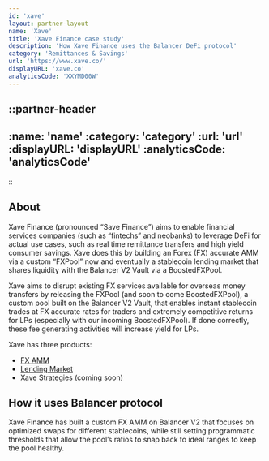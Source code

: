 ```yaml
---
id: 'xave'
layout: partner-layout
name: 'Xave'
title: 'Xave Finance case study'
description: 'How Xave Finance uses the Balancer DeFi protocol'
category: 'Remittances & Savings'
url: 'https://www.xave.co/'
displayURL: 'xave.co'
analyticsCode: 'XXYMD00W'
---
```


::partner-header
---
:name: 'name'
:category: 'category'
:url: 'url'
:displayURL: 'displayURL'
:analyticsCode: 'analyticsCode'
---
::

## About

Xave Finance (pronounced “Save Finance”) aims to enable financial services companies (such as “fintechs” and neobanks) to leverage DeFi for actual use cases, such as real time remittance transfers and high yield consumer savings. Xave does this by building an Forex (FX) accurate AMM via a custom “FXPool” now and eventually a stablecoin lending market that shares liquidity with the Balancer V2 Vault via a BoostedFXPool.

Xave aims to disrupt existing FX services available for overseas money transfers by releasing the FXPool (and soon to come BoostedFXPool), a custom pool built on the Balancer V2 Vault, that enables instant stablecoin trades at FX accurate rates for traders and extremely competitive returns for LPs (especially with our incoming BoostedFXPool). If done correctly, these fee generating activities will increase yield for LPs.

Xave has three products:
- [FX AMM](https://app.xave.co/#/xave)
- [Lending Market](https://app.lending.xave.co/)
- Xave Strategies (coming soon)

## How it uses Balancer protocol

Xave Finance has built a custom FX AMM on Balancer V2 that focuses on optimized swaps for different stablecoins, while still setting programmatic thresholds that allow the pool’s ratios to snap back to ideal ranges to keep the pool healthy.

